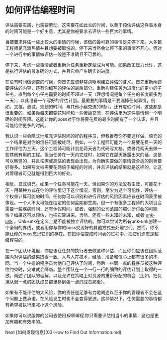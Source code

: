 # 如何评估编程时间

评估需要实践，也需要劳动。这需要花如此长的时间，以至于预估评估这件事本身的时间可能是一个好主意，尤其是你被要求去评估一些巨大的事情。

当被要求评估一些比较大的事情的时候，该做的最可靠的事情是先停下来。大多数工程师是充满热情并且想要被取悦的，停下来当然会让停下来的事情不开心。但对一个进行中的事情做评估一般是不准确且不可靠的。

停下来，考虑一些事情或者重新为任务重新定型成为可能。如果政策压力允许，这是执行评估的最准确的方式，并且它会产生确实的进度。

在没有时间做调查的时候，你首先应该非常清晰地建立评估的含义。首先重新阐述要评估的内容，还有你编写的评估的最后部分。重新构建任务为进度化的更小的子任务，直到每个小任务需要的时间不超过一天（理想情况是每个任务的长度最多为一天），以此准备一个写好的评估计划。最重要的事情是不要漏掉任何事情。例如，文档，测试，规划的时间，与其他小组交流的时间，还有度假时间，这些都是很重要的。如果你每天都要花时间和一些傻逼交流，在评估里为这件事情划一个明确的时间界限。这能让你的boss对于你将要花费的最少时间有了一个认识，并且可能给你更多的时间。

我认识一些会隐式地填充评估时间的好的程序员，但我推荐你不要这样做。填充的一个结果是对你的信任可能被耗尽。例如，一个工程师可能为一个将要花费一天的工作评估为三天。这个工程师可能计划花两天去为代码写文档，或者花两天去做一些其他有用的工程。但当任务在一天内完成时，如果它在那天暴露出来的话，这是可以察觉的，并且松懈或高估的表现会出现。为你确实要做的事情做合适的剖析要好得多。如果写文档需要花两倍于编程的时间，并且评估的结果就是这样的，让这对管理者可见就能得到巨大的好处。

相反，显式填充。如果一个任务可能花一天，但如果你的方法没有生效，可能花十天 - 用某种方式在你的评估里记下这个情况，否则，至少为这个可能性，评估一个权重计算可能的时间。任何你可以识别和进行评估的风险因素应该在时间表里被体现。一个人不太可能在给定的任何星期都生病。但一个有很多工程师的大项目会需要一些疾病时间，还有休假时间。或者，强制的公司范围的培训研讨会的可能性？如果这可以预估，也把它算进来。当然，还有一些未知的未知，或者 [unk-unk](../../4-Glossary.md) 。Unk-unk在定义上是不能被独立评估的。你可以尝试为所有unk-unk创建一个全局的界线，或者用你与你的boss交流好的其他方式去处理它们。然而，你不能让你的boss忘记它们的存在。在把评估变成时间表的过程中，把它们遗忘是超级容易的。

在一个团队环境里，你应该让任务的执行者去做这种评估，而且你们应该在团队范围内对评估的结果取得一致。人与人在技术，经验，准备和信心上都有很多的不同。当一个牛逼的程序员为他自己评估了时间，然后一些弱一点的程序员被这种评估约束时，灾难就会降临。整个团队在一个一行一行的细致的评估计划上取得的一致，阐述了团队的理解，以及允许在策略上对资源的重新分配的机会（比如，把负担从弱一点的团队成员那里移到强一点的成员那里）。

如果有不能评估的大风险，你的责任是足够有力地阐述以至于你的管理者不会在这个问题上做承诺，在风险发生时也不会变得窘迫。这种情况下，任何需要的事情都有希望被执行来减小这个风险。

如果你可以说服你的公司去使用*极限编程*,你只需要评估相当小的事情，这也是更加有趣和有效率的。

Next [如何发现信息](03-How to Find Out Information.md)
